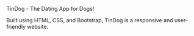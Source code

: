 TinDog - The Dating App for Dogs!

Built using HTML, CSS, and Bootstrap, TinDog is a responsive and user-friendly website.

